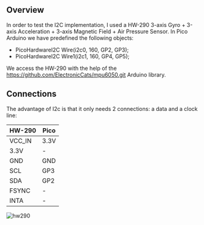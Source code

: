 
## Overview
 
In order to test the I2C implementation, I used a HW-290 3-axis Gyro + 3-axis Acceleration + 3-axis Magnetic Field + Air Pressure Sensor.
In Pico Arduino we have predefined the following objects:

- PicoHardwareI2C Wire(i2c0, 160, GP2, GP3);  
- PicoHardwareI2C Wire1(i2c1, 160, GP4, GP5);  

We access the HW-290 with the help of the https://github.com/ElectronicCats/mpu6050.git Arduino library.

## Connections 

The advantage of I2c is that it only needs 2 connections: a data and a clock line:

 HW-290 | Pico              
--------|-------------------
 VCC_IN | 3.3V
 3.3V   | -
 GND    | GND 
 SCL    | GP3 
 SDA    | GP2        
 FSYNC  | -
 INTA   | -              

<img src="https://www.pschatzmann.ch/wp-content/uploads/2021/03/hw-290gy-87_-_2.png" alt="hw290">


